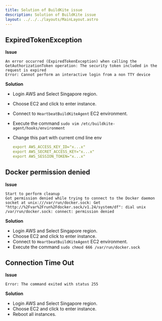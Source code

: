 ```yaml
---
title: Solution of BuildKite issue
description: Solution of BuildKite issue
layout: ../../../layouts/MainLayout.astro
---
```


## ExpiredTokenException

**Issue**

```
An error occurred (ExpiredTokenException) when calling the GetAuthorizationToken operation: The security token included in the request is expired
Error: Cannot perform an interactive login from a non TTY device
```

**Solution**

- Login AWS and Select Singapore region.
- Choose EC2 and click to enter instance.
- Connect to `HeartbeatBuildKiteAgent` EC2 environment.
- Execute the command `sudo vim /etc/buildkite-agent/hooks/environment`
- Change this part with current cmd line env

  ```yaml
  export AWS_ACCESS_KEY_ID="x...x"
  export AWS_SECRET_ACCESS_KEY="x...x"
  export AWS_SESSION_TOKEN="x...x"
  ```

## Docker permission denied

**Issue**

```
Start to perform cleanup
Got permission denied while trying to connect to the Docker daemon socket at unix:///var/run/docker.sock: Get
"http://%2Fvar%2Frun%2Fdocker.sock/v1.24/system/df": dial unix /var/run/docker.sock: connect: permission denied
```

**Solution**

- Login AWS and Select Singapore region.
- Choose EC2 and click to enter instance.
- Connect to `HeartbeatBuildKiteAgent` EC2 environment.
- Execute the command `sudo chmod 666 /var/run/docker.sock`

## Connection Time Out

**Issue**

```
Error: The command exited with status 255
```

**Solution**

- Login AWS and Select Singapore region.
- Choose EC2 and click to enter instance.
- Reboot all instances.
